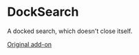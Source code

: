 DockSearch
===

A docked search, which doesn't close itself.

[Original add-on](https://community.activestate.com/node/9190)
